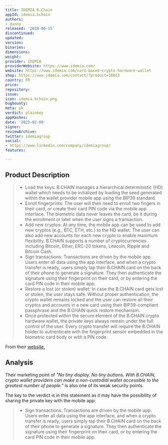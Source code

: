 ```yaml
---
title: IDEMIA B.Chain
appId: idemia.bchain
authors:
- danny
released: '2018-06-15'
discontinued: 
updated: 
version: 
binaries: 
dimensions: 
weight: 
provider: IDEMIA
providerWebsite: https://www.idemia.com/
website: https://www.idemia.com/card-based-crypto-hardware-wallet
shop: https://www.idemia.com/contact/?product=10013
country: FR
price: 
repository: 
issue: 
icon: idemia.bchain.png
bugbounty: 
meta: ok
verdict: plainkey
appHashes: 
date: '2023-02-09'
signer: 
reviewArchive: 
twitter: idemiagroup
social:
- https://www.linkedin.com/company/idemiagroup/
features: 

---
```


## Product Description 

> - Load the keys: B.CHAIN manages a hierarchical deterministic (HD) wallet which needs to be initialized by loading the seed generated within the wallet provider mobile app using the BIP39 standard.
> - Enroll fingerprints: The user will then need to enroll two fingers in their card, or create their card PIN code via the mobile app interface. The biometric data never leaves the card, be it during the enrollment or later when the user signs a transaction.
> - Add new cryptos: At any time, the mobile app can be used to add new cryptos (e.g., BTC, ETH, etc.) to the HD wallet. The user can also add new accounts for each new crypto to enable maximum flexibility. B.CHAIN supports a number of cryptocurrencies including Bitcoin, Ether, ERC-20 tokens, Litecoin, Ripple and Bitcoin Cash.
> - Sign transactions: Transactions are driven by the mobile app. Users enter all data using the app interface, and when a crypto transfer is ready, users simply tap their B.CHAIN card on the back of their phone to generate a signature. They then authenticate the signature using their fingerprint on their card, or by entering the card PIN code in their mobile app.
> - Restore a lost (or stolen) wallet: In case the B.CHAIN card gets lost or stolen, the user stays safe. Without proper authentication, the crypto wallet remains locked and the user can restore all their cryptos and accounts in a new card using their BIP39-compliant passphrase and the B.CHAIN quick restore mechanism.
> - Once protected within the secure element of the B.CHAIN crypto hardware wallet, the private keys always remain under the full control of the user. Every crypto transfer will require the B.CHAIN holder to authenticate with the fingerprint sensor embedded in the biometric card body or with a PIN code.

From their [website.](https://www.idemia.com/card-based-crypto-hardware-wallet)

## Analysis 

Their marketing point of *"No tiny display. No tiny buttons. With B.CHAIN, crypto wallet providers can make a non-custodial wallet accessible to the greatest number of people."* is also one of its weak security points. 

The key to the verdict is in this statement as it may have the possibility of sharing the private key with the mobile app: 

> - Sign transactions: Transactions are driven by the mobile app. Users enter all data using the app interface, and when a crypto transfer is ready, users simply tap their B.CHAIN card on the back of their phone to generate a signature. They then authenticate the signature using their fingerprint on their card, or by entering the card PIN code in their mobile app.
